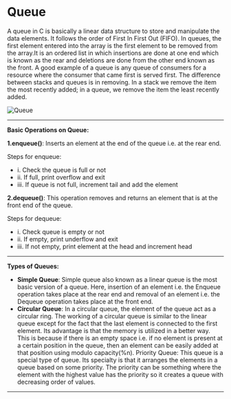 # Queue
A queue in C is basically a linear data structure to store and manipulate the data elements. It follows the order of First In First Out (FIFO). In queues, the first element entered into the array is the first element to be removed from the array.It is an ordered list in which insertions are done at one end which is known as the rear and deletions are done from the other end known as the front. A good example of a queue is any queue of consumers for a resource where the consumer that came first is served first. 
The difference between stacks and queues is in removing. In a stack we remove the item the most recently added; in a queue, we remove the item the least recently added.



![Queue](https://user-images.githubusercontent.com/113619312/234083750-37286d7b-bc2d-41b0-8baa-85782428fb43.png)

---

__Basic Operations on Queue:__ 


__1.enqueue()__: Inserts an element at the end of the queue i.e. at the rear end.

Steps for enqueue:
- i. Check the queue is full or not
- ii. If full, print overflow and exit
- iii. If queue is not full, increment tail and add the element

__2.dequeue()__: This operation removes and returns an element that is at the front end of the queue.

Steps for dequeue:
- i. Check queue is empty or not
- ii. If empty, print underflow and exit
- iii. If not empty, print element at the head and increment head

---

__Types of Queues:__ 
- __Simple Queue__: Simple queue also known as a linear queue is the most basic version of a queue. Here, insertion of an element i.e. the Enqueue operation takes place at the rear end and removal of an element i.e. the Dequeue operation takes place at the front end.
- __Circular Queue__:  In a circular queue, the element of the queue act as a circular ring. The working of a circular queue is similar to the linear queue except for the fact that the last element is connected to the first element. Its advantage is that the memory is utilized in a better way. This is because if there is an empty space i.e. if no element is present at a certain position in the queue, then an element can be easily added at that position using modulo capacity(%n).
Priority Queue: This queue is a special type of queue. Its specialty is that it arranges the elements in a queue based on some priority. The priority can be something where the element with the highest value has the priority so it creates a queue with decreasing order of values. 

---

